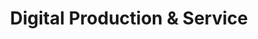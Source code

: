 ---
title: "Digital Production & Service"
url: /marktbreit/digital-production-und-service/
shop: Allgemein
---